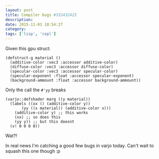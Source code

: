 ```yaml
---
layout: post
title: Compiler bugs #332432423
description:
date: 2015-11-01 18:54:27
category:
tags: ['lisp', 'cepl']
---
```


Given this gpu struct:

	(defstruct-g material ()
	  (additive-color :vec3 :accessor additive-color)
	  (diffuse-color :vec3 :accessor diffuse-color)
	  (specular-color :vec3 :accessor specular-color)
	  (specular-exponent :float :accessor specular-exponent)
	  (background-ammount :float :accessor background-ammount))


Only the call the `#'yy` breaks

	(varjo::defshader marg ((y material))
	  (labels ((xx () (additive-color y))
		   (yy ((x material)) (additive-color x)))
		(additive-color y) ;; this works
		(xx) ;; so does this
		(yy y)) ;; but this doesnt
	  (v! 0 0 0 0))


Wat?!

In real news I'm catching a good few bugs in varjo today. Can't wait to squash this one though :p
